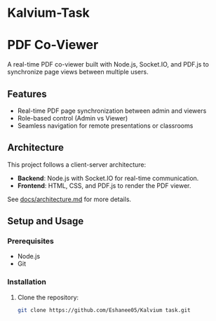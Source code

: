 # Kalvium-Task
# PDF Co-Viewer

A real-time PDF co-viewer built with Node.js, Socket.IO, and PDF.js to synchronize page views between multiple users.

## Features
- Real-time PDF page synchronization between admin and viewers
- Role-based control (Admin vs Viewer)
- Seamless navigation for remote presentations or classrooms

## Architecture
This project follows a client-server architecture:
- **Backend**: Node.js with Socket.IO for real-time communication.
- **Frontend**: HTML, CSS, and PDF.js to render the PDF viewer.

See [docs/architecture.md](docs/architecture.md) for more details.

## Setup and Usage

### Prerequisites
- Node.js
- Git

### Installation
1. Clone the repository:
   ```bash
   git clone https://github.com/Eshanee05/Kalvium task.git
